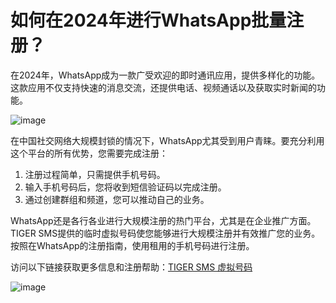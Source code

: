 # 如何在2024年进行WhatsApp批量注册？

在2024年，WhatsApp成为一款广受欢迎的即时通讯应用，提供多样化的功能。这款应用不仅支持快速的消息交流，还提供电话、视频通话以及获取实时新闻的功能。

![image](https://github.com/laoqin44/WhatsApp-Register/assets/169997725/15bfcfd2-ac4f-4523-a44d-bd40dcf10d5a)

在中国社交网络大规模封锁的情况下，WhatsApp尤其受到用户青睐。要充分利用这个平台的所有优势，您需要完成注册：

1. 注册过程简单，只需提供手机号码。
2. 输入手机号码后，您将收到短信验证码以完成注册。
3. 通过创建群组和频道，您可以推动自己的业务。

WhatsApp还是各行各业进行大规模注册的热门平台，尤其是在企业推广方面。TIGER SMS提供的临时虚拟号码使您能够进行大规模注册并有效推广您的业务。按照在WhatsApp的注册指南，使用租用的手机号码进行注册。

访问以下链接获取更多信息和注册帮助：[TIGER SMS 虚拟号码](https://tiger-sms.com/?ref=276094)

![image](https://github.com/laoqin44/WhatsApp-Register/assets/169997725/5868554b-4403-457c-966b-62ad381e73a0)
